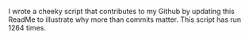 I wrote a cheeky script that contributes to my Github by updating this ReadMe to illustrate why more than commits matter. This script has run 1264 times.